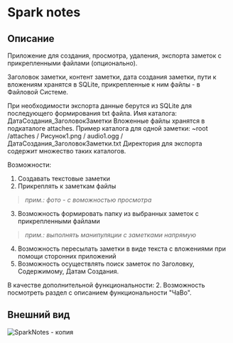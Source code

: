 # Spark notes
## Описание

Приложение для создания, просмотра, удаления, экспорта заметок с прикрепленными файлами (опционально).

Заголовок заметки, контент заметки, дата создания заметки, пути к вложениям хранятся в SQLite, прикрепленные к ним файлы - в Файловой Системе.

При необходимости экспорта данные берутся из SQLite для последующего формирования txt файла.
Имя каталога: ДатаСоздания_ЗаголовокЗаметки
Вложенные файлы хранятся в подкаталоге attaches.
Пример каталога для одной заметки:
~root
	/attaches
		/ Рисунок1.png
		/ audio1.ogg
	/ДатаСоздания_ЗаголовокЗаметки.txt
Директория для экспорта содержит множество таких каталогов.

Возможности:
1. Создавать текстовые заметки
2. Прикреплять к заметкам файлы

  >*прим.: фото - с воможностью просмотра*
  
3. Возможность формировать папку из выбранных заметок с прикрепленными файлами 

  >*прим.: выполнять манипуляции с заметками напрямую*
  
4. Возможность пересылать заметки в виде текста с вложениями при помощи сторонних приложений
5. Возможность осуществлять поиск заметок по Заголовку, Содержимому, Датам Создания.

В качестве дополнительной функциональности:
2. Возможность посмотреть раздел с описанием функциональности "ЧаВо".

## Внешний вид
![SparkNotes - копия](https://user-images.githubusercontent.com/78444904/213437569-d9ba5e84-012d-47f9-a3cf-43d3212a0445.jpg)

